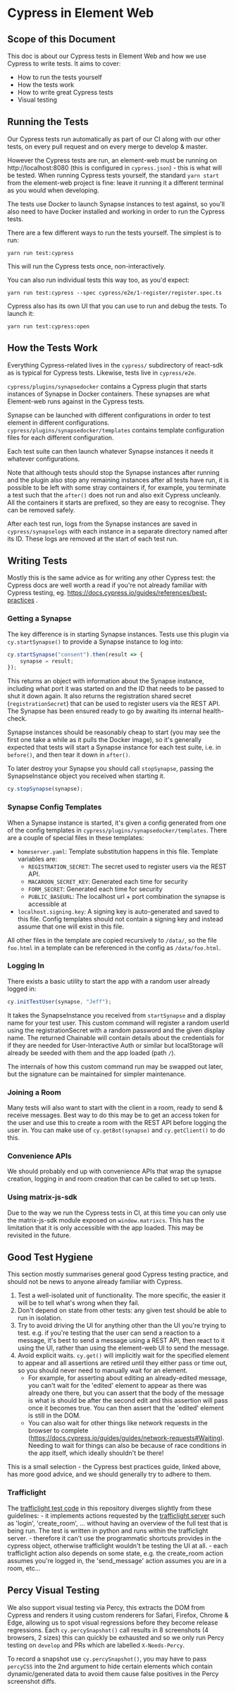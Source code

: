 # Cypress in Element Web

## Scope of this Document
This doc is about our Cypress tests in Element Web and how we use Cypress to write tests.
It aims to cover:
 * How to run the tests yourself
 * How the tests work
 * How to write great Cypress tests
 * Visual testing

## Running the Tests
Our Cypress tests run automatically as part of our CI along with our other tests,
on every pull request and on every merge to develop & master.

However the Cypress tests are run, an element-web must be running on
http://localhost:8080 (this is configured in `cypress.json`) - this is what will
be tested. When running Cypress tests yourself, the standard `yarn start` from the
element-web project is fine: leave it running it a different terminal as you would
when developing.

The tests use Docker to launch Synapse instances to test against, so you'll also
need to have Docker installed and working in order to run the Cypress tests.

There are a few different ways to run the tests yourself. The simplest is to run:

```
yarn run test:cypress
```

This will run the Cypress tests once, non-interactively.

You can also run individual tests this way too, as you'd expect:

```
yarn run test:cypress --spec cypress/e2e/1-register/register.spec.ts
```

Cypress also has its own UI that you can use to run and debug the tests.
To launch it:

```
yarn run test:cypress:open
```

## How the Tests Work
Everything Cypress-related lives in the `cypress/` subdirectory of react-sdk
as is typical for Cypress tests. Likewise, tests live in `cypress/e2e`.

`cypress/plugins/synapsedocker` contains a Cypress plugin that starts instances
of Synapse in Docker containers. These synapses are what Element-web runs against
in the Cypress tests.

Synapse can be launched with different configurations in order to test element
in different configurations. `cypress/plugins/synapsedocker/templates` contains
template configuration files for each different configuration.

Each test suite can then launch whatever Synapse instances it needs it whatever
configurations.

Note that although tests should stop the Synapse instances after running and the
plugin also stop any remaining instances after all tests have run, it is possible
to be left with some stray containers if, for example, you terminate a test such
that the `after()` does not run and also exit Cypress uncleanly. All the containers
it starts are prefixed, so they are easy to recognise. They can be removed safely.

After each test run, logs from the Synapse instances are saved in `cypress/synapselogs`
with each instance in a separate directory named after its ID. These logs are removed
at the start of each test run.

## Writing Tests
Mostly this is the same advice as for writing any other Cypress test: the Cypress
docs are well worth a read if you're not already familiar with Cypress testing, eg.
https://docs.cypress.io/guides/references/best-practices .

### Getting a Synapse
The key difference is in starting Synapse instances.  Tests use this plugin via
`cy.startSynapse()` to provide a Synapse instance to log into:

```javascript
cy.startSynapse("consent").then(result => {
    synapse = result;
});
```

This returns an object with information about the Synapse instance, including what port
it was started on and the ID that needs to be passed to shut it down again. It also
returns the registration shared secret (`registrationSecret`) that can be used to
register users via the REST API. The Synapse has been ensured ready to go by awaiting
its internal health-check.

Synapse instances should be reasonably cheap to start (you may see the first one take a
while as it pulls the Docker image), so it's generally expected that tests will start a
Synapse instance for each test suite, i.e. in `before()`, and then tear it down in `after()`.

To later destroy your Synapse you should call `stopSynapse`, passing the SynapseInstance
object you received when starting it.
```javascript
cy.stopSynapse(synapse);
```

### Synapse Config Templates
When a Synapse instance is started, it's given a config generated from one of the config
templates in `cypress/plugins/synapsedocker/templates`. There are a couple of special files
in these templates:
 * `homeserver.yaml`:
   Template substitution happens in this file. Template variables are:
   * `REGISTRATION_SECRET`: The secret used to register users via the REST API.
   * `MACAROON_SECRET_KEY`: Generated each time for security
   * `FORM_SECRET`: Generated each time for security
   * `PUBLIC_BASEURL`: The localhost url + port combination the synapse is accessible at
 * `localhost.signing.key`: A signing key is auto-generated and saved to this file.
   Config templates should not contain a signing key and instead assume that one will exist
   in this file.

All other files in the template are copied recursively to `/data/`, so the file `foo.html`
in a template can be referenced in the config as `/data/foo.html`.

### Logging In
There exists a basic utility to start the app with a random user already logged in:
```javascript
cy.initTestUser(synapse, "Jeff");
```
It takes the SynapseInstance you received from `startSynapse` and a display name for your test user.
This custom command will register a random userId using the registrationSecret with a random password
and the given display name. The returned Chainable will contain details about the credentials for if
they are needed for User-Interactive Auth or similar but localStorage will already be seeded with them
and the app loaded (path `/`).

The internals of how this custom command run may be swapped out later,
but the signature can be maintained for simpler maintenance.

### Joining a Room
Many tests will also want to start with the client in a room, ready to send & receive messages. Best
way to do this may be to get an access token for the user and use this to create a room with the REST
API before logging the user in. You can make use of `cy.getBot(synapse)` and `cy.getClient()` to do this.

### Convenience APIs
We should probably end up with convenience APIs that wrap the synapse creation, logging in and room
creation that can be called to set up tests.

### Using matrix-js-sdk
Due to the way we run the Cypress tests in CI, at this time you can only use the matrix-js-sdk module
exposed on `window.matrixcs`. This has the limitation that it is only accessible with the app loaded.
This may be revisited in the future.

## Good Test Hygiene
This section mostly summarises general good Cypress testing practice, and should not be news to anyone
already familiar with Cypress.

1. Test a well-isolated unit of functionality. The more specific, the easier it will be to tell what's
   wrong when they fail.
1. Don't depend on state from other tests: any given test should be able to run in isolation.
1. Try to avoid driving the UI for anything other than the UI you're trying to test. e.g. if you're
   testing that the user can send a reaction to a message, it's best to send a message using a REST
   API, then react to it using the UI, rather than using the element-web UI to send the message.
1. Avoid explicit waits. `cy.get()` will implicitly wait for the specified element to appear and
   all assertions are retired until they either pass or time out, so you should never need to
   manually wait for an element.
    * For example, for asserting about editing an already-edited message, you can't wait for the
      'edited' element to appear as there was already one there, but you can assert that the body
      of the message is what is should be after the second edit and this assertion will pass once
      it becomes true. You can then assert that the 'edited' element is still in the DOM.
    * You can also wait for other things like network requests in the
      browser to complete (https://docs.cypress.io/guides/guides/network-requests#Waiting).
      Needing to wait for things can also be because of race conditions in the app itself, which ideally
      shouldn't be there!

This is a small selection - the Cypress best practices guide, linked above, has more good advice, and we
should generally try to adhere to them.

### Trafficlight

The [trafficlight test code](../cypress/e2e/trafficlight/) in this repository diverges slightly from these guidelines:
    - it implements actions requested by the [trafficlight server](https://github.com/matrix-org/trafficlight/) such as 'login', 'create_room', ... without having an overview of the full test that is being run. The test is written in python and runs within the trafficlight server.
    - therefore it can't use the programmatic shortcuts provides in the cypress object, otherwise trafficlight wouldn't be testing the UI at all.
    - each trafficlight action also depends on some state, e.g. the create_room action assumes you're logged in, the 'send_message' action assumes you are in a room, etc...

## Percy Visual Testing
We also support visual testing via Percy, this extracts the DOM from Cypress and renders it using custom renderers
for Safari, Firefox, Chrome & Edge, allowing us to spot visual regressions before they become release regressions.
Each `cy.percySnapshot()` call results in 8 screenshots (4 browsers, 2 sizes) this can quickly be exhausted and
so we only run Percy testing on `develop` and PRs which are labelled `X-Needs-Percy`.

To record a snapshot use `cy.percySnapshot()`, you may have to pass `percyCSS` into the 2nd argument to hide certain
elements which contain dynamic/generated data to avoid them cause false positives in the Percy screenshot diffs.

